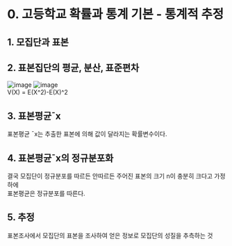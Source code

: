 # 0. 고등학교 확률과 통계 기본 - 통계적 추정

## 1. 모집단과 표본

## 2. 표본집단의 평균, 분산, 표준편차
![image](https://user-images.githubusercontent.com/96757866/156915109-575c65bf-edc5-4305-ac3f-6fb018104169.png)
![image](https://user-images.githubusercontent.com/96757866/156915218-455aa769-0bef-4d03-8a0a-c58c742ddff4.png)   
V(X) = E(X^2)-E(X)^2

## 3. 표본평균¯x
표본평균 ¯x는 추출한 표본에 의해 값이 달라지는 확률변수이다.

## 4. 표본평균¯x의 정규분포화
결국 모집단이 정규분포를 따르든 안따르든 주어진 표본의 크기 n이 충분히 크다고 가정하에   
표본평균은 정규분포를 따른다.

## 5. 추정
표본조사에서 모집단의 표본을 조사하여 얻은 정보로 모집단의 성질을 추측하는 것
